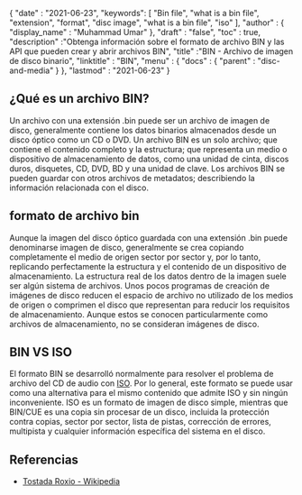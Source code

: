 {
  "date" : "2021-06-23",
  "keywords": [ "Bin file", "what is a bin file", "extension", "format", "disc image", "what is a bin file", "iso" ],
  "author" : {
    "display_name" : "Muhammad Umar"
},
  "draft" : "false",
 "toc" : true,	
  "description" :"Obtenga información sobre el formato de archivo BIN y las API que pueden crear y abrir archivos BIN",
  "title" :"BIN - Archivo de imagen de disco binario",
  "linktitle" : "BIN",
  "menu" : {
    "docs" : {
      "parent" : "disc-and-media"
}
},
  "lastmod" : "2021-06-23"
}

## ¿Qué es un archivo BIN?

Un archivo con una extensión .bin puede ser un archivo de imagen de disco, generalmente contiene los datos binarios almacenados desde un disco óptico como un CD o DVD. Un archivo BIN es un solo archivo; que contiene el contenido completo y la estructura; que representa un medio o dispositivo de almacenamiento de datos, como una unidad de cinta, discos duros, disquetes, CD, DVD, BD y una unidad de clave. Los archivos BIN se pueden guardar con otros archivos de metadatos; describiendo la información relacionada con el disco.

## formato de archivo bin

Aunque la imagen del disco óptico guardada con una extensión .bin puede denominarse imagen de disco, generalmente se crea copiando completamente el medio de origen sector por sector y, por lo tanto, replicando perfectamente la estructura y el contenido de un dispositivo de almacenamiento. La estructura real de los datos dentro de la imagen suele ser algún sistema de archivos.
Unos pocos programas de creación de imágenes de disco reducen el espacio de archivo no utilizado de los medios de origen o comprimen el disco que representan para reducir los requisitos de almacenamiento. Aunque estos se conocen particularmente como archivos de almacenamiento, no se consideran imágenes de disco.

## BIN VS ISO

El formato BIN se desarrolló normalmente para resolver el problema de archivo del CD de audio con [ISO](/es/compression/iso/). Por lo general, este formato se puede usar como una alternativa para el mismo contenido que admite ISO y sin ningún inconveniente. ISO es un formato de imagen de disco simple, mientras que BIN/CUE es una copia sin procesar de un disco, incluida la protección contra copias, sector por sector, lista de pistas, corrección de errores, multipista y cualquier información específica del sistema en el disco.

## Referencias

* [Tostada Roxio - Wikipedia](https://en.wikipedia.org/wiki/Roxio_Toast)


